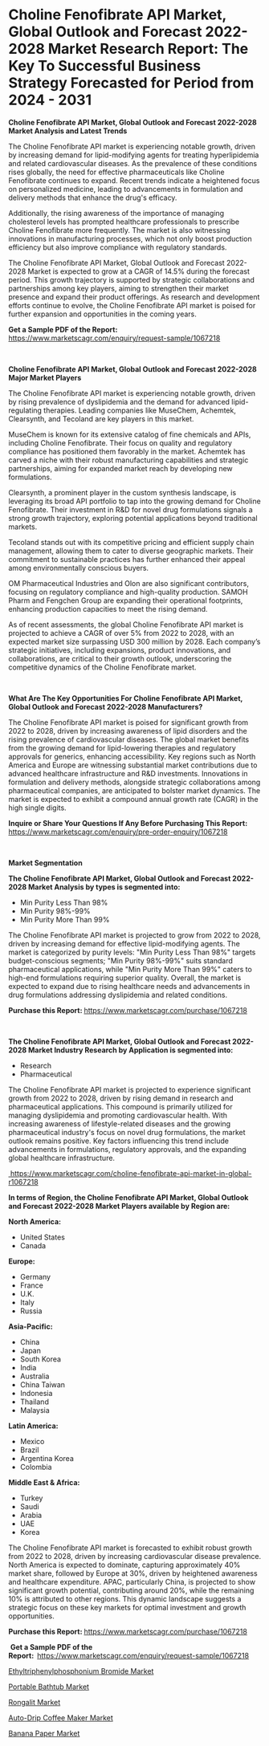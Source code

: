 <p><h1>Choline Fenofibrate API Market, Global Outlook and Forecast 2022-2028 Market Research Report: The Key To Successful Business Strategy Forecasted for Period from 2024 - 2031</h1></p><p><strong>Choline Fenofibrate API Market, Global Outlook and Forecast 2022-2028 Market Analysis and Latest Trends</strong></p>
<p><p>The Choline Fenofibrate API market is experiencing notable growth, driven by increasing demand for lipid-modifying agents for treating hyperlipidemia and related cardiovascular diseases. As the prevalence of these conditions rises globally, the need for effective pharmaceuticals like Choline Fenofibrate continues to expand. Recent trends indicate a heightened focus on personalized medicine, leading to advancements in formulation and delivery methods that enhance the drug's efficacy.</p><p>Additionally, the rising awareness of the importance of managing cholesterol levels has prompted healthcare professionals to prescribe Choline Fenofibrate more frequently. The market is also witnessing innovations in manufacturing processes, which not only boost production efficiency but also improve compliance with regulatory standards.</p><p>The Choline Fenofibrate API Market, Global Outlook and Forecast 2022-2028 Market is expected to grow at a CAGR of 14.5% during the forecast period. This growth trajectory is supported by strategic collaborations and partnerships among key players, aiming to strengthen their market presence and expand their product offerings. As research and development efforts continue to evolve, the Choline Fenofibrate API market is poised for further expansion and opportunities in the coming years.</p></p>
<p><strong>Get a Sample PDF of the Report:&nbsp;</strong> <a href="https://www.marketscagr.com/enquiry/request-sample/1067218?utm_campaign=1848&utm_medium=2&utm_source=Github&utm_content=ia&utm_term=04122024&utm_id=choline-fenofibrate-api-market-global-outlook-and-forecast-2022-2028">https://www.marketscagr.com/enquiry/request-sample/1067218</a></p>
<p>&nbsp;</p>
<p><strong>Choline Fenofibrate API Market, Global Outlook and Forecast 2022-2028 Major Market Players</strong></p>
<p><p>The Choline Fenofibrate API market is experiencing notable growth, driven by rising prevalence of dyslipidemia and the demand for advanced lipid-regulating therapies. Leading companies like MuseChem, Achemtek, Clearsynth, and Tecoland are key players in this market.</p><p>MuseChem is known for its extensive catalog of fine chemicals and APIs, including Choline Fenofibrate. Their focus on quality and regulatory compliance has positioned them favorably in the market. Achemtek has carved a niche with their robust manufacturing capabilities and strategic partnerships, aiming for expanded market reach by developing new formulations.</p><p>Clearsynth, a prominent player in the custom synthesis landscape, is leveraging its broad API portfolio to tap into the growing demand for Choline Fenofibrate. Their investment in R&D for novel drug formulations signals a strong growth trajectory, exploring potential applications beyond traditional markets.</p><p>Tecoland stands out with its competitive pricing and efficient supply chain management, allowing them to cater to diverse geographic markets. Their commitment to sustainable practices has further enhanced their appeal among environmentally conscious buyers.</p><p>OM Pharmaceutical Industries and Olon are also significant contributors, focusing on regulatory compliance and high-quality production. SAMOH Pharm and Fengchen Group are expanding their operational footprints, enhancing production capacities to meet the rising demand.</p><p>As of recent assessments, the global Choline Fenofibrate API market is projected to achieve a CAGR of over 5% from 2022 to 2028, with an expected market size surpassing USD 300 million by 2028. Each company’s strategic initiatives, including expansions, product innovations, and collaborations, are critical to their growth outlook, underscoring the competitive dynamics of the Choline Fenofibrate market.</p></p>
<p>&nbsp;</p>
<p><strong>What Are The Key Opportunities For Choline Fenofibrate API Market, Global Outlook and Forecast 2022-2028 Manufacturers?</strong></p>
<p><p>The Choline Fenofibrate API market is poised for significant growth from 2022 to 2028, driven by increasing awareness of lipid disorders and the rising prevalence of cardiovascular diseases. The global market benefits from the growing demand for lipid-lowering therapies and regulatory approvals for generics, enhancing accessibility. Key regions such as North America and Europe are witnessing substantial market contributions due to advanced healthcare infrastructure and R&D investments. Innovations in formulation and delivery methods, alongside strategic collaborations among pharmaceutical companies, are anticipated to bolster market dynamics. The market is expected to exhibit a compound annual growth rate (CAGR) in the high single digits.</p></p>
<p><strong>Inquire or Share Your Questions If Any Before Purchasing This Report:</strong> <a href="https://www.marketscagr.com/enquiry/pre-order-enquiry/1067218?utm_campaign=1848&utm_medium=2&utm_source=Github&utm_content=ia&utm_term=04122024&utm_id=choline-fenofibrate-api-market-global-outlook-and-forecast-2022-2028">https://www.marketscagr.com/enquiry/pre-order-enquiry/1067218</a></p>
<p>&nbsp;</p>
<p><strong>Market Segmentation</strong></p>
<p><strong>The Choline Fenofibrate API Market, Global Outlook and Forecast 2022-2028 Market Analysis by types is segmented into:</strong></p>
<p><ul><li>Min Purity Less Than 98%</li><li>Min Purity 98%-99%</li><li>Min Purity More Than 99%</li></ul></p>
<p><p>The Choline Fenofibrate API market is projected to grow from 2022 to 2028, driven by increasing demand for effective lipid-modifying agents. The market is categorized by purity levels: "Min Purity Less Than 98%" targets budget-conscious segments; "Min Purity 98%-99%" suits standard pharmaceutical applications, while "Min Purity More Than 99%" caters to high-end formulations requiring superior quality. Overall, the market is expected to expand due to rising healthcare needs and advancements in drug formulations addressing dyslipidemia and related conditions.</p></p>
<p><strong>Purchase this Report:&nbsp;</strong><a href="https://www.marketscagr.com/purchase/1067218?utm_campaign=1848&utm_medium=2&utm_source=Github&utm_content=ia&utm_term=04122024&utm_id=choline-fenofibrate-api-market-global-outlook-and-forecast-2022-2028">https://www.marketscagr.com/purchase/1067218</a></p>
<p>&nbsp;</p>
<p><strong>The Choline Fenofibrate API Market, Global Outlook and Forecast 2022-2028 Market Industry Research by Application is segmented into:</strong></p>
<p><ul><li>Research</li><li>Pharmaceutical</li></ul></p>
<p><p>The Choline Fenofibrate API market is projected to experience significant growth from 2022 to 2028, driven by rising demand in research and pharmaceutical applications. This compound is primarily utilized for managing dyslipidemia and promoting cardiovascular health. With increasing awareness of lifestyle-related diseases and the growing pharmaceutical industry's focus on novel drug formulations, the market outlook remains positive. Key factors influencing this trend include advancements in formulations, regulatory approvals, and the expanding global healthcare infrastructure.</p></p>
<p><a href="https://www.marketscagr.com/choline-fenofibrate-api-market-in-global-r1067218?utm_campaign=1848&utm_medium=2&utm_source=Github&utm_content=ia&utm_term=04122024&utm_id=choline-fenofibrate-api-market-global-outlook-and-forecast-2022-2028">&nbsp;https://www.marketscagr.com/choline-fenofibrate-api-market-in-global-r1067218</a></p>
<p><strong>In terms of Region, the Choline Fenofibrate API Market, Global Outlook and Forecast 2022-2028 Market Players available by Region are:</strong></p>
<p>
    <p> <strong> North America: </strong>
        <ul>
            <li>United States</li>
            <li>Canada</li>
        </ul>
        </p> 
    <p> <strong> Europe: </strong>
        <ul>
            <li>Germany</li>
            <li>France</li>
            <li>U.K.</li>
            <li>Italy</li>
            <li>Russia</li>
        </ul>
        </p> 
    <p> <strong> Asia-Pacific: </strong>
        <ul>
            <li>China</li>
            <li>Japan</li>
            <li>South Korea</li>
            <li>India</li>
            <li>Australia</li>
            <li>China Taiwan</li>
            <li>Indonesia</li>
            <li>Thailand</li>
            <li>Malaysia</li>
        </ul>
        </p> 
    <p> <strong> Latin America: </strong>
        <ul>
            <li>Mexico</li>
            <li>Brazil</li>
            <li>Argentina Korea</li>
            <li>Colombia</li>
        </ul>
        </p> 
    <p> <strong> Middle East & Africa: </strong>
        <ul>
            <li>Turkey</li>
            <li>Saudi</li>
            <li>Arabia</li>
            <li>UAE</li>
            <li>Korea</li>
        </ul>
    </p>
    </p>
<p><p>The Choline Fenofibrate API market is forecasted to exhibit robust growth from 2022 to 2028, driven by increasing cardiovascular disease prevalence. North America is expected to dominate, capturing approximately 40% market share, followed by Europe at 30%, driven by heightened awareness and healthcare expenditure. APAC, particularly China, is projected to show significant growth potential, contributing around 20%, while the remaining 10% is attributed to other regions. This dynamic landscape suggests a strategic focus on these key markets for optimal investment and growth opportunities.</p></p>
<p><strong>Purchase this Report: </strong><a href="https://www.marketscagr.com/purchase/1067218?utm_campaign=1848&utm_medium=2&utm_source=Github&utm_content=ia&utm_term=04122024&utm_id=choline-fenofibrate-api-market-global-outlook-and-forecast-2022-2028">https://www.marketscagr.com/purchase/1067218</a></p>
<p>&nbsp;<strong>Get a Sample PDF of the Report:&nbsp;&nbsp;</strong><a href="https://www.marketscagr.com/enquiry/request-sample/1067218?utm_campaign=1848&utm_medium=2&utm_source=Github&utm_content=ia&utm_term=04122024&utm_id=choline-fenofibrate-api-market-global-outlook-and-forecast-2022-2028">https://www.marketscagr.com/enquiry/request-sample/1067218</a></p>
<p><strong></strong></p>
<p><p><a href="https://www.linkedin.com/pulse/ethyltriphenylphosphonium-bromide-market-shifts-strategic-k9eoe?utm_campaign=1848&utm_medium=2&utm_source=Github&utm_content=ia&utm_term=04122024&utm_id=choline-fenofibrate-api-market-global-outlook-and-forecast-2022-2028">Ethyltriphenylphosphonium Bromide Market</a></p><p><a href="https://www.linkedin.com/pulse/global-portable-bathtub-market-focus-product-type-adult-typebaby-sqovc?utm_campaign=1848&utm_medium=2&utm_source=Github&utm_content=ia&utm_term=04122024&utm_id=choline-fenofibrate-api-market-global-outlook-and-forecast-2022-2028">Portable Bathtub Market</a></p><p><a href="https://www.linkedin.com/pulse/examining-market-forces-influencing-rongalit-size-growth-mhmne?utm_campaign=1848&utm_medium=2&utm_source=Github&utm_content=ia&utm_term=04122024&utm_id=choline-fenofibrate-api-market-global-outlook-and-forecast-2022-2028">Rongalit Market</a></p><p><a href="https://issuu.com/reportprime-2/docs/auto-drip-coffee-maker-market-size-2030.pptx?utm_campaign=1848&utm_medium=2&utm_source=Github&utm_content=ia&utm_term=04122024&utm_id=choline-fenofibrate-api-market-global-outlook-and-forecast-2022-2028">Auto-Drip Coffee Maker Market</a></p><p><a href="https://issuu.com/reportprime-2/docs/banana-paper-market-size-2030.pptx?utm_campaign=1848&utm_medium=2&utm_source=Github&utm_content=ia&utm_term=04122024&utm_id=choline-fenofibrate-api-market-global-outlook-and-forecast-2022-2028">Banana Paper Market</a></p></p>